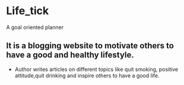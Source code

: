 # Life_tick
A goal oriented planner 

## It is a blogging website to motivate others to have a good and healthy lifestyle.
- Author writes articles on different topics like quit smoking, positive attitude,quit drinking and inspire others to have a good life. 

